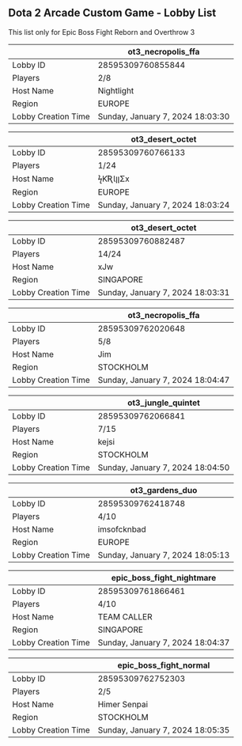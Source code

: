 ## Dota 2 Arcade Custom Game - Lobby List

This list only for Epic Boss Fight Reborn and Overthrow 3

|  | ot3_necropolis_ffa |
| ------ | ------ |
| Lobby ID | 28595309760855844 |
| Players | 2/8 |
| Host Name | Nightlight |
| Region | EUROPE |
| Lobby Creation Time | Sunday, January 7, 2024 18:03:30 |


|  | ot3_desert_octet |
| ------ | ------ |
| Lobby ID | 28595309760766133 |
| Players | 1/24 |
| Host Name | ϟƘƦƖןןΣx |
| Region | EUROPE |
| Lobby Creation Time | Sunday, January 7, 2024 18:03:24 |


|  | ot3_desert_octet |
| ------ | ------ |
| Lobby ID | 28595309760882487 |
| Players | 14/24 |
| Host Name | xJw |
| Region | SINGAPORE |
| Lobby Creation Time | Sunday, January 7, 2024 18:03:31 |


|  | ot3_necropolis_ffa |
| ------ | ------ |
| Lobby ID | 28595309762020648 |
| Players | 5/8 |
| Host Name | Jim |
| Region | STOCKHOLM |
| Lobby Creation Time | Sunday, January 7, 2024 18:04:47 |


|  | ot3_jungle_quintet |
| ------ | ------ |
| Lobby ID | 28595309762066841 |
| Players | 7/15 |
| Host Name | kejsi |
| Region | STOCKHOLM |
| Lobby Creation Time | Sunday, January 7, 2024 18:04:50 |


|  | ot3_gardens_duo |
| ------ | ------ |
| Lobby ID | 28595309762418748 |
| Players | 4/10 |
| Host Name | imsofcknbad |
| Region | EUROPE |
| Lobby Creation Time | Sunday, January 7, 2024 18:05:13 |


|  | epic_boss_fight_nightmare |
| ------ | ------ |
| Lobby ID | 28595309761866461 |
| Players | 4/10 |
| Host Name | TEAM CALLER |
| Region | SINGAPORE |
| Lobby Creation Time | Sunday, January 7, 2024 18:04:37 |


|  | epic_boss_fight_normal |
| ------ | ------ |
| Lobby ID | 28595309762752303 |
| Players | 2/5 |
| Host Name | Himer Senpai |
| Region | STOCKHOLM |
| Lobby Creation Time | Sunday, January 7, 2024 18:05:35 |


